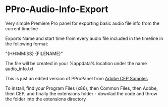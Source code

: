 # PPro-Audio-Info-Export

Very simple Premiere Pro panel for exporting basic audio file info from the current timeline

Exports Name and start time from every audio file included in the timeline in the following format:

"{HH:MM:SS} {FILENAME}" 

The file will be created in your %appdata% location under the name audio_info.txt

This is just an edited version of PProPanel from [Adobe CEP Samples](https://github.com/Adobe-CEP/Samples/tree/master) 

To install, find your Program Files (x86), then Common Files, then Adobe, then CEP, and finally the extensions folder - downlad the code and throw the folder into the extensions directory
